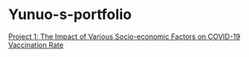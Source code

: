 # Yunuo-s-portfolio

[Project 1: The Impact of Various Socio-economic Factors on COVID-19 Vaccination Rate](https://github.com/yu-nuo-li/Impact-of-Various-Socioeconomic-Factors-on-COVID-19-Vaccination-Rate)

